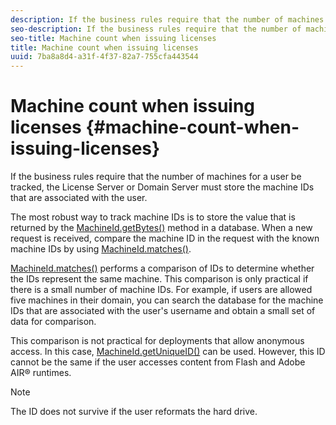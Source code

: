 ```yaml
---
description: If the business rules require that the number of machines for a user be tracked, the License Server or Domain Server must store the machine IDs that are associated with the user.
seo-description: If the business rules require that the number of machines for a user be tracked, the License Server or Domain Server must store the machine IDs that are associated with the user.
seo-title: Machine count when issuing licenses
title: Machine count when issuing licenses
uuid: 7ba8a8d4-a31f-4f37-82a7-755cfa443544
---
```


# Machine count when issuing licenses {#machine-count-when-issuing-licenses}

If the business rules require that the number of machines for a user be tracked, the License Server or Domain Server must store the machine IDs that are associated with the user.

The most robust way to track machine IDs is to store the value that is returned by the [MachineId.getBytes()](https://help.adobe.com/en_US/primetime/api/drm-apis/server/javadocs-flashaccess-pro/com/adobe/flashaccess/sdk/cert/MachineId.html#getBytes()) method in a database. When a new request is received, compare the machine ID in the request with the known machine IDs by using [MachineId.matches()](https://help.adobe.com/en_US/primetime/api/drm-apis/server/javadocs-flashaccess-pro/com/adobe/flashaccess/sdk/cert/MachineId.html#matches(com.adobe.flashaccess.sdk.cert.MachineId)).

[MachineId.matches()](https://help.adobe.com/en_US/primetime/api/drm-apis/server/javadocs-flashaccess-pro/com/adobe/flashaccess/sdk/cert/MachineId.html#matches(com.adobe.flashaccess.sdk.cert.MachineId)) performs a comparison of IDs to determine whether the IDs represent the same machine. This comparison is only practical if there is a small number of machine IDs. For example, if users are allowed five machines in their domain, you can search the database for the machine IDs that are associated with the user's username and obtain a small set of data for comparison.

This comparison is not practical for deployments that allow anonymous access. In this case, [MachineId.getUniqueID()](https://help.adobe.com/en_US/primetime/api/drm-apis/server/javadocs-flashaccess-pro/com/adobe/flashaccess/sdk/cert/MachineId.html#getUniqueId()) can be used. However, this ID cannot be the same if the user accesses content from Flash and Adobe AIR® runtimes.

>[!NOTE]
>
>The ID does not survive if the user reformats the hard drive.